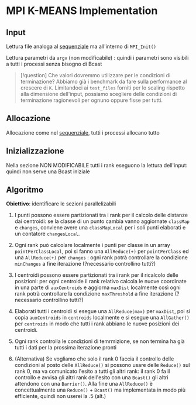 # MPI K-MEANS Implementation

## Input 
Lettura file analoga al [sequenziale](kmeans_seq.md) ma all'interno di `MPI_Init()`

Lettura parametri da `argv` (non modificabile) : quindi i parametri sono visibili a tutti i processi senza bisogno di Bcast 

>[!question] Che valori dovremmo utilizzare per le condizioni di terminazione?
> Abbiamo già i benchmark da fare sulla performance al crescere di `K`.
> Limitandoci ai `test_files` forniti per lo scaling rispetto alla dimensione dell'input, possiamo scegliere delle condizioni di terminazione ragionevoli per ognuno oppure fisse per tutti. 

## Allocazione
Allocazione come nel [sequenziale](kmeans_seq.md), tutti i processi allocano tutto

## Inizializzazione
Nella sezione NON MODIFICABILE tutti i rank eseguono la lettura dell'input: quindi non serve una Bcast iniziale

## Algoritmo
**Obiettivo**: identificare le sezioni parallelizabili

1. I punti possono essere partizionati tra i rank per il calcolo delle distanze dai centroidi: se la classe di un punto  cambia vanno aggiornate `classMap` e `changes`, conviene avere una `classMapLocal` per i soli punti elaborati e un contatore `changesLocal`.
2. Ogni rank può calcolare localmente i punti per classe in un array `pointPerClassLocal`, poi si fanno una `AllReduce(+)` per `pointPerClass` ed una `AllReduce(+)` per `changes` : ogni rank potrà controllare la condizione `minChanges` a fine iterazione (?necessario controllino tutti?)
3. I centroidi possono essere partizionati tra i rank per il ricalcolo delle posizioni: per ogni centroide il rank relativo calcola le nuove coordinate in una parte di `auxCentroids` e aggiorna `maxDist` localmente così ogni rank potrà controllare la condizione `maxThreshold` a fine iterazione (?necessario controllino tutti?)
4. Elaborati tutti i centroidi si esegue una `AllReduce(max)` per `maxDist`, poi si copia `auxCentroids` in `centroids` localmente e si esegue una `AllGather()` per `centroids` in modo che tutti i rank abbiano le nuove posizioni dei centroidi.
5. Ogni rank controlla le condizioni di temrmizione, se non termina ha già tutti i dati per la prossima iterazione pronti

5. (Alternativa) Se vogliamo che solo il rank 0 faccia il controllo delle condizioni al posto delle `AllReduce()` si possono usare delle `Reduce()` sul rank 0, ma va comunicato l'esito a tutti gli altri rank: il rank 0 fa il controllo e avvisa gli altri rank dell'esito con una `Bcast()` gli altri attendono con una `Barrier()`.
Alla fine una `AllReduce()` è concettualmente una `Reduce()` + `Bcast()` ma implementata in modo più efficiente, quindi non userei la .5 (alt.)